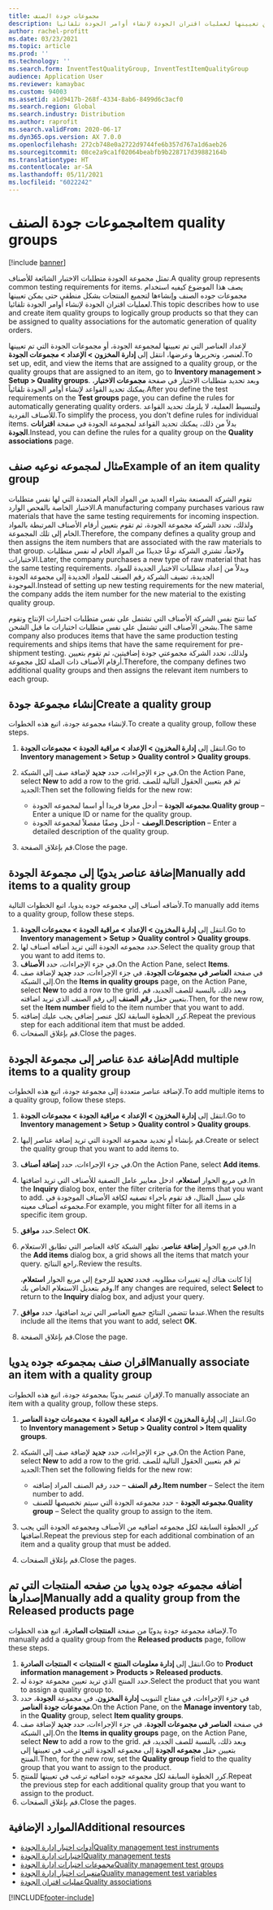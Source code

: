 ```yaml
---
title: مجموعات جودة الصنف
description: يصف هذا الموضوع كيفيه استخدام مجموعات جوده الصنف وإنشاءها لتجميع المنتجات بشكل منطقي حتى يمكن تعيينها لعمليات اقتران الجودة لإنشاء أوامر الجودة تلقائيا.
author: rachel-profitt
ms.date: 03/23/2021
ms.topic: article
ms.prod: ''
ms.technology: ''
ms.search.form: InventTestQualityGroup, InventTestItemQualityGroup
audience: Application User
ms.reviewer: kamaybac
ms.custom: 94003
ms.assetid: a1d9417b-268f-4334-8ab6-8499d6c3acf0
ms.search.region: Global
ms.search.industry: Distribution
ms.author: raprofit
ms.search.validFrom: 2020-06-17
ms.dyn365.ops.version: AX 7.0.0
ms.openlocfilehash: 272cb748e0a2722d9744fe6b357d767a1d6aeb26
ms.sourcegitcommit: 08ce2a9ca1f02064beabfb9b228717d39882164b
ms.translationtype: HT
ms.contentlocale: ar-SA
ms.lasthandoff: 05/11/2021
ms.locfileid: "6022242"
---
```

# <a name="item-quality-groups"></a><span data-ttu-id="1fba5-103">مجموعات جودة الصنف</span><span class="sxs-lookup"><span data-stu-id="1fba5-103">Item quality groups</span></span>

[!include [banner](../includes/banner.md)]

<span data-ttu-id="1fba5-104">تمثل مجموعة الجودة متطلبات الاختبار الشائعة للأصناف.</span><span class="sxs-lookup"><span data-stu-id="1fba5-104">A quality group represents common testing requirements for items.</span></span> <span data-ttu-id="1fba5-105">يصف هذا الموضوع كيفيه استخدام مجموعات جوده الصنف وإنشاءها لتجميع المنتجات بشكل منطقي حتى يمكن تعيينها لعمليات اقتران الجودة لإنشاء أوامر الجودة تلقائيا.</span><span class="sxs-lookup"><span data-stu-id="1fba5-105">This topic describes how to use and create item quality groups to logically group products so that they can be assigned to quality associations for the automatic generation of quality orders.</span></span>

<span data-ttu-id="1fba5-106">لإعداد العناصر التي تم تعيينها لمجموعة الجودة، أو مجموعات الجودة التي تم تعيينها لعنصر، وتحريرها وعرضها، انتقل إلى **إدارة المخزون \> الإعداد \> مجموعات الجودة**.</span><span class="sxs-lookup"><span data-stu-id="1fba5-106">To set up, edit, and view the items that are assigned to a quality group, or the quality groups that are assigned to an item, go to **Inventory management \> Setup \> Quality groups**.</span></span> <span data-ttu-id="1fba5-107">وبعد تحديد متطلبات الاختبار في صفحة **مجموعات الاختبار**، يمكنك تحديد القواعد لإنشاء أوامر الجودة تلقائياً.</span><span class="sxs-lookup"><span data-stu-id="1fba5-107">After you define the test requirements on the **Test groups** page, you can define the rules for automatically generating quality orders.</span></span> <span data-ttu-id="1fba5-108">ولتبسيط العملية، لا يلزمك تحديد القواعد للأصناف الفردية.</span><span class="sxs-lookup"><span data-stu-id="1fba5-108">To simplify the process, you don't define rules for individual items.</span></span> <span data-ttu-id="1fba5-109">بدلاً من ذلك، يمكنك تحديد القواعد لمجموعة الجودة في صفحة **اقترانات الجودة**.</span><span class="sxs-lookup"><span data-stu-id="1fba5-109">Instead, you can define the rules for a quality group on the **Quality associations** page.</span></span>

## <a name="example-of-an-item-quality-group"></a><span data-ttu-id="1fba5-110">مثال لمجموعه نوعيه صنف</span><span class="sxs-lookup"><span data-stu-id="1fba5-110">Example of an item quality group</span></span>

<span data-ttu-id="1fba5-111">تقوم الشركة المصنعة بشراء العديد من المواد الخام المتعددة التي لها نفس متطلبات الاختبار الخاصة بالفحص الوارد.</span><span class="sxs-lookup"><span data-stu-id="1fba5-111">A manufacturing company purchases various raw materials that have the same testing requirements for incoming inspection.</span></span> <span data-ttu-id="1fba5-112">ولذلك، تحدد الشركة مجموعة الجودة، ثم تقوم بتعيين أرقام الأصناف المرتبطة بالمواد الخام إلى تلك المجموعة.</span><span class="sxs-lookup"><span data-stu-id="1fba5-112">Therefore, the company defines a quality group and then assigns the item numbers that are associated with the raw materials to that group.</span></span> <span data-ttu-id="1fba5-113">ولاحقاً، تشتري الشركة نوعًا جديدًا من المواد الخام له نفس متطلبات الاختبارات.</span><span class="sxs-lookup"><span data-stu-id="1fba5-113">Later, the company purchases a new type of raw material that has the same testing requirements.</span></span> <span data-ttu-id="1fba5-114">وبدلاً من إعداد متطلبات الاختبار الجديدة للمواد الجديدة، تضيف الشركة رقم الصنف للمواد الجديدة إلى مجموعة الجودة الموجودة.</span><span class="sxs-lookup"><span data-stu-id="1fba5-114">Instead of setting up new testing requirements for the new material, the company adds the item number for the new material to the existing quality group.</span></span>

<span data-ttu-id="1fba5-115">كما تنتج نفس الشركة الأصناف التي تشتمل على نفس متطلبات اختبارات الإنتاج وتقوم بشحن الأصناف التي تشتمل على نفس متطلبات اختبارات ما قبل الشحن.</span><span class="sxs-lookup"><span data-stu-id="1fba5-115">The same company also produces items that have the same production testing requirements and ships items that have the same requirement for pre-shipment testing.</span></span> <span data-ttu-id="1fba5-116">ولذلك، تحدد الشركة مجموعتي جودة إضافيتين، ثم تقوم بتعيين أرقام الأصناف ذات الصلة لكل مجموعة.</span><span class="sxs-lookup"><span data-stu-id="1fba5-116">Therefore, the company defines two additional quality groups and then assigns the relevant item numbers to each group.</span></span>

## <a name="create-a-quality-group"></a><span data-ttu-id="1fba5-117">إنشاء مجموعة جودة</span><span class="sxs-lookup"><span data-stu-id="1fba5-117">Create a quality group</span></span>

<span data-ttu-id="1fba5-118">لإنشاء مجموعة جودة، اتبع هذه الخطوات.</span><span class="sxs-lookup"><span data-stu-id="1fba5-118">To create a quality group, follow these steps.</span></span>

1. <span data-ttu-id="1fba5-119">انتقل إلى **إدارة المخزون \> الإعداد \> مراقبة الجودة \> مجموعات الجودة**.</span><span class="sxs-lookup"><span data-stu-id="1fba5-119">Go to **Inventory management \> Setup \> Quality control \> Quality groups**.</span></span>
1. <span data-ttu-id="1fba5-120">في جزء الإجراءات، حدد **جديد** لإضافة صف إلى الشبكة.</span><span class="sxs-lookup"><span data-stu-id="1fba5-120">On the Action Pane, select **New** to add a row to the grid.</span></span> <span data-ttu-id="1fba5-121">ثم قم بتعيين الحقول التالية للصف الجديد:</span><span class="sxs-lookup"><span data-stu-id="1fba5-121">Then set the following fields for the new row:</span></span>

    - <span data-ttu-id="1fba5-122">**مجموعه الجودة** – أدخل معرفا فريدا أو اسما لمجموعه الجودة.</span><span class="sxs-lookup"><span data-stu-id="1fba5-122">**Quality group** – Enter a unique ID or name for the quality group.</span></span>
    - <span data-ttu-id="1fba5-123">**الوصف** - أدخل وصفًا مفصلاً لمجموعة الجودة.</span><span class="sxs-lookup"><span data-stu-id="1fba5-123">**Description** – Enter a detailed description of the quality group.</span></span>

1. <span data-ttu-id="1fba5-124">قم بإغلاق الصفحة.</span><span class="sxs-lookup"><span data-stu-id="1fba5-124">Close the page.</span></span>

## <a name="manually-add-items-to-a-quality-group"></a><span data-ttu-id="1fba5-125">إضافة عناصر يدويًا إلى مجموعة الجودة</span><span class="sxs-lookup"><span data-stu-id="1fba5-125">Manually add items to a quality group</span></span>

<span data-ttu-id="1fba5-126">لأضافه أصناف إلى مجموعه جوده يدويا، اتبع الخطوات التالية.</span><span class="sxs-lookup"><span data-stu-id="1fba5-126">To manually add items to a quality group, follow these steps.</span></span>

1. <span data-ttu-id="1fba5-127">انتقل إلى **إدارة المخزون \> الإعداد \> مراقبة الجودة \> مجموعات الجودة**.</span><span class="sxs-lookup"><span data-stu-id="1fba5-127">Go to **Inventory management \> Setup \> Quality control \> Quality groups**.</span></span>
1. <span data-ttu-id="1fba5-128">حدد مجموعه الجودة التي تريد أضافه أصناف لها.</span><span class="sxs-lookup"><span data-stu-id="1fba5-128">Select the quality group that you want to add items to.</span></span>
1. <span data-ttu-id="1fba5-129">في جزء الإجراءات، حدد **الأصناف**.</span><span class="sxs-lookup"><span data-stu-id="1fba5-129">On the Action Pane, select **Items**.</span></span>
1. <span data-ttu-id="1fba5-130">في صفحة **العناصر في مجموعات الجودة**، في جزء الإجراءات، حدد **جديد** لإضافة صف إلى الشبكة.</span><span class="sxs-lookup"><span data-stu-id="1fba5-130">On the **Items in quality groups** page, on the Action Pane, select **New** to add a row to the grid.</span></span> <span data-ttu-id="1fba5-131">وبعد ذلك، بالنسبة للصف الجديد، قم بتعيين حقل **رقم الصنف** إلى رقم الصنف الذي تريد اضافته.</span><span class="sxs-lookup"><span data-stu-id="1fba5-131">Then, for the new row, set the **Item number** field to the item number that you want to add.</span></span>
1. <span data-ttu-id="1fba5-132">كرر الخطوة السابقة لكل عنصر إضافي يجب عليك إضافته.</span><span class="sxs-lookup"><span data-stu-id="1fba5-132">Repeat the previous step for each additional item that must be added.</span></span>
1. <span data-ttu-id="1fba5-133">قم بإغلاق الصفحات.</span><span class="sxs-lookup"><span data-stu-id="1fba5-133">Close the pages.</span></span>

## <a name="add-multiple-items-to-a-quality-group"></a><span data-ttu-id="1fba5-134">إضافة عدة عناصر إلى مجموعة الجودة</span><span class="sxs-lookup"><span data-stu-id="1fba5-134">Add multiple items to a quality group</span></span>

<span data-ttu-id="1fba5-135">لإضافة عناصر متعددة إلى مجموعة جودة، اتبع هذه الخطوات.</span><span class="sxs-lookup"><span data-stu-id="1fba5-135">To add multiple items to a quality group, follow these steps.</span></span>

1. <span data-ttu-id="1fba5-136">انتقل إلى **إدارة المخزون \> الإعداد \> مراقبة الجودة \> مجموعات الجودة**.</span><span class="sxs-lookup"><span data-stu-id="1fba5-136">Go to **Inventory management \> Setup \> Quality control \> Quality groups**.</span></span>
1. <span data-ttu-id="1fba5-137">قم بإنشاء أو تحديد مجموعة الجودة التي تريد إضافة عناصر إليها.</span><span class="sxs-lookup"><span data-stu-id="1fba5-137">Create or select the quality group that you want to add items to.</span></span>
1. <span data-ttu-id="1fba5-138">في جزء الإجراءات، حدد **إضافة أصناف**.</span><span class="sxs-lookup"><span data-stu-id="1fba5-138">On the Action Pane, select **Add items**.</span></span>
1. <span data-ttu-id="1fba5-139">في مربع الحوار **استعلام**، ادخل معايير عامل التصفية للأصناف التي تريد اضافتها.</span><span class="sxs-lookup"><span data-stu-id="1fba5-139">In the **Inquiry** dialog box, enter the filter criteria for the items that you want to add.</span></span> <span data-ttu-id="1fba5-140">علي سبيل المثال، قد تقوم باجراء تصفيه لكافة الأصناف الموجودة في مجموعه أصناف معينه.</span><span class="sxs-lookup"><span data-stu-id="1fba5-140">For example, you might filter for all items in a specific item group.</span></span>
1. <span data-ttu-id="1fba5-141">حدد **موافق**.</span><span class="sxs-lookup"><span data-stu-id="1fba5-141">Select **OK**.</span></span>
1. <span data-ttu-id="1fba5-142">في مربع الحوار **إضافة عناصر**، تظهر الشبكة كافة العناصر التي تطابق الاستعلام.</span><span class="sxs-lookup"><span data-stu-id="1fba5-142">In the **Add items** dialog box, a grid shows all the items that match your query.</span></span> <span data-ttu-id="1fba5-143">راجع النتائج.</span><span class="sxs-lookup"><span data-stu-id="1fba5-143">Review the results.</span></span>

    <span data-ttu-id="1fba5-144">إذا كانت هناك إيه تغييرات مطلوبه، فحدد **تحديد** للرجوع إلى مربع الحوار **استعلام**، وقم بتعديل الاستعلام الخاص بك.</span><span class="sxs-lookup"><span data-stu-id="1fba5-144">If any changes are required, select **Select** to return to the **Inquiry** dialog box, and adjust your query.</span></span>

1. <span data-ttu-id="1fba5-145">عندما تتضمن النتائج جميع العناصر التي تريد اضافتها، حدد **موافق**.</span><span class="sxs-lookup"><span data-stu-id="1fba5-145">When the results include all the items that you want to add, select **OK**.</span></span>
1. <span data-ttu-id="1fba5-146">قم بإغلاق الصفحة.</span><span class="sxs-lookup"><span data-stu-id="1fba5-146">Close the page.</span></span>

## <a name="manually-associate-an-item-with-a-quality-group"></a><span data-ttu-id="1fba5-147">اقران صنف بمجموعه جوده يدويا</span><span class="sxs-lookup"><span data-stu-id="1fba5-147">Manually associate an item with a quality group</span></span>

<span data-ttu-id="1fba5-148">لإقران عنصر يدويًا بمجموعة جودة، اتبع هذه الخطوات.</span><span class="sxs-lookup"><span data-stu-id="1fba5-148">To manually associate an item with a quality group, follow these steps.</span></span>

1. <span data-ttu-id="1fba5-149">انتقل إلى **إدارة المخزون \> الإعداد \> مراقبة الجودة \> مجموعات جودة العناصر**.</span><span class="sxs-lookup"><span data-stu-id="1fba5-149">Go to **Inventory management \> Setup \> Quality control \> Item quality groups**.</span></span>
1. <span data-ttu-id="1fba5-150">في جزء الإجراءات، حدد **جديد** لإضافة صف إلى الشبكة.</span><span class="sxs-lookup"><span data-stu-id="1fba5-150">On the Action Pane, select **New** to add a row to the grid.</span></span> <span data-ttu-id="1fba5-151">ثم قم بتعيين الحقول التالية للصف الجديد:</span><span class="sxs-lookup"><span data-stu-id="1fba5-151">Then set the following fields for the new row:</span></span>

    - <span data-ttu-id="1fba5-152">**رقم الصنف** – حدد رقم الصنف المراد إضافته.</span><span class="sxs-lookup"><span data-stu-id="1fba5-152">**Item number** – Select the item number to add.</span></span>
    - <span data-ttu-id="1fba5-153">**مجموعه الجودة** - حدد مجموعه الجودة التي سيتم تخصيصها للصنف.</span><span class="sxs-lookup"><span data-stu-id="1fba5-153">**Quality group** – Select the quality group to assign to the item.</span></span>

1. <span data-ttu-id="1fba5-154">كرر الخطوة السابقة لكل مجموعه اضافيه من الأصناف ومجموعه الجودة التي يجب اضافتها.</span><span class="sxs-lookup"><span data-stu-id="1fba5-154">Repeat the previous step for each additional combination of an item and a quality group that must be added.</span></span>
1. <span data-ttu-id="1fba5-155">قم بإغلاق الصفحات.</span><span class="sxs-lookup"><span data-stu-id="1fba5-155">Close the pages.</span></span>

## <a name="manually-add-a-quality-group-from-the-released-products-page"></a><span data-ttu-id="1fba5-156">أضافه مجموعه جوده يدويا من صفحه المنتجات التي تم إصدارها</span><span class="sxs-lookup"><span data-stu-id="1fba5-156">Manually add a quality group from the Released products page</span></span>

<span data-ttu-id="1fba5-157">لإضافة مجموعة جودة يدويًا من صفحة **المنتجات الصادرة**، اتبع هذه الخطوات.</span><span class="sxs-lookup"><span data-stu-id="1fba5-157">To manually add a quality group from the **Released products** page, follow these steps.</span></span>

1. <span data-ttu-id="1fba5-158">انتقل إلى **إدارة معلومات المنتج‬ \> المنتجات \> المنتجات الصادرة**.</span><span class="sxs-lookup"><span data-stu-id="1fba5-158">Go to **Product information management \> Products \> Released products**.</span></span>
1. <span data-ttu-id="1fba5-159">حدد المنتج الذي تريد تعيين مجموعة جودة له.</span><span class="sxs-lookup"><span data-stu-id="1fba5-159">Select the product that you want to assign a quality group to.</span></span>
1. <span data-ttu-id="1fba5-160">في جزء الإجراءات، في مفتاح التبويب **إدارة المخزون**، في مجموعة **الجودة**، حدد **مجموعات جودة العناصر**.</span><span class="sxs-lookup"><span data-stu-id="1fba5-160">On the Action Pane, on the **Manage inventory** tab, in the **Quality** group, select **Item quality groups**.</span></span>
1. <span data-ttu-id="1fba5-161">في صفحة **العناصر في مجموعات الجودة**، في جزء الإجراءات، حدد **جديد** لإضافة صف إلى الشبكة.</span><span class="sxs-lookup"><span data-stu-id="1fba5-161">On the **Items in quality groups** page, on the Action Pane, select **New** to add a row to the grid.</span></span> <span data-ttu-id="1fba5-162">وبعد ذلك، بالنسبة للصف الجديد، قم بتعيين حقل **مجموعه الجودة** إلى مجموعه الجودة التي ترغب في تعيينها إلى المنتج.</span><span class="sxs-lookup"><span data-stu-id="1fba5-162">Then, for the new row, set the **Quality group** field to the quality group that you want to assign to the product.</span></span>
1. <span data-ttu-id="1fba5-163">كرر الخطوة السابقة لكل مجموعه جوده اضافيه ترغب في تعيينها للمنتج.</span><span class="sxs-lookup"><span data-stu-id="1fba5-163">Repeat the previous step for each additional quality group that you want to assign to the product.</span></span>
1. <span data-ttu-id="1fba5-164">قم بإغلاق الصفحات.</span><span class="sxs-lookup"><span data-stu-id="1fba5-164">Close the pages.</span></span>

## <a name="additional-resources"></a><span data-ttu-id="1fba5-165">الموارد الإضافية</span><span class="sxs-lookup"><span data-stu-id="1fba5-165">Additional resources</span></span>

- [<span data-ttu-id="1fba5-166">أدوات اختبار إدارة الجودة</span><span class="sxs-lookup"><span data-stu-id="1fba5-166">Quality management test instruments</span></span>](quality-test-instruments.md)
- [<span data-ttu-id="1fba5-167">اختبارات إدارة الجودة</span><span class="sxs-lookup"><span data-stu-id="1fba5-167">Quality management tests</span></span>](quality-tests.md)
- [<span data-ttu-id="1fba5-168">مجموعات اختبارات إدارة الجودة</span><span class="sxs-lookup"><span data-stu-id="1fba5-168">Quality management test groups</span></span>](quality-test-groups.md)
- [<span data-ttu-id="1fba5-169">متغيرات اختبار إدارة الجودة</span><span class="sxs-lookup"><span data-stu-id="1fba5-169">Quality management test variables</span></span>](quality-test-variables.md)
- [<span data-ttu-id="1fba5-170">عمليات اقتران الجودة</span><span class="sxs-lookup"><span data-stu-id="1fba5-170">Quality associations</span></span>](quality-associations.md)

[!INCLUDE[footer-include](../../includes/footer-banner.md)]
